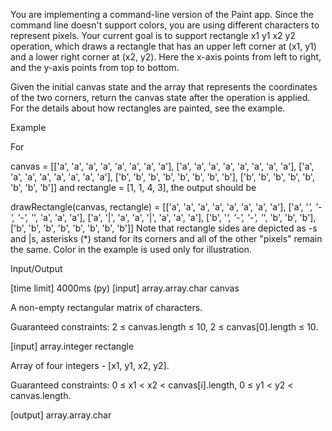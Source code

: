 You are implementing a command-line version of the Paint app. Since the command line doesn't support colors, you are using different characters to represent pixels. Your current goal is to support rectangle x1 y1 x2 y2 operation, which draws a rectangle that has an upper left corner at (x1, y1) and a lower right corner at (x2, y2). Here the x-axis points from left to right, and the y-axis points from top to bottom.

Given the initial canvas state and the array that represents the coordinates of the two corners, return the canvas state after the operation is applied. For the details about how rectangles are painted, see the example.

Example

For

canvas = [['a', 'a', 'a', 'a', 'a', 'a', 'a', 'a'],
          ['a', 'a', 'a', 'a', 'a', 'a', 'a', 'a'],
          ['a', 'a', 'a', 'a', 'a', 'a', 'a', 'a'],
          ['b', 'b', 'b', 'b', 'b', 'b', 'b', 'b'],
          ['b', 'b', 'b', 'b', 'b', 'b', 'b', 'b']]
and rectangle = [1, 1, 4, 3], the output should be


drawRectangle(canvas, rectangle) = [['a', 'a', 'a', 'a', 'a', 'a', 'a', 'a'],
                                    ['a', '*', '-', '-', '*', 'a', 'a', 'a'],
                                    ['a', '|', 'a', 'a', '|', 'a', 'a', 'a'],
                                    ['b', '*', '-', '-', '*', 'b', 'b', 'b'],
                                    ['b', 'b', 'b', 'b', 'b', 'b', 'b', 'b']]
Note that rectangle sides are depicted as -s and |s, asterisks (*) stand for its corners and all of the other "pixels" remain the same. Color in the example is used only for illustration.

Input/Output

[time limit] 4000ms (py)
[input] array.array.char canvas

A non-empty rectangular matrix of characters.

Guaranteed constraints:
2 ≤ canvas.length ≤ 10,
2 ≤ canvas[0].length ≤ 10.

[input] array.integer rectangle

Array of four integers - [x1, y1, x2, y2].

Guaranteed constraints:
0 ≤ x1 < x2 < canvas[i].length,
0 ≤ y1 < y2 < canvas.length.

[output] array.array.char
